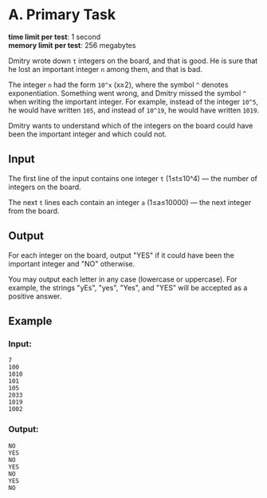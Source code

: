 
# A. Primary Task

**time limit per test**: 1 second  
**memory limit per test**: 256 megabytes

Dmitry wrote down `t` integers on the board, and that is good. He is sure that he lost an important integer `n` among them, and that is bad.

The integer `n` had the form `10^x` (x≥2), where the symbol `^` denotes exponentiation. Something went wrong, and Dmitry missed the symbol `^` when writing the important integer. For example, instead of the integer `10^5`, he would have written `105`, and instead of `10^19`, he would have written `1019`.

Dmitry wants to understand which of the integers on the board could have been the important integer and which could not.

## Input

The first line of the input contains one integer `t` (1≤t≤10^4) — the number of integers on the board.

The next `t` lines each contain an integer `a` (1≤a≤10000) — the next integer from the board.

## Output

For each integer on the board, output "YES" if it could have been the important integer and "NO" otherwise.

You may output each letter in any case (lowercase or uppercase). For example, the strings "yEs", "yes", "Yes", and "YES" will be accepted as a positive answer.

## Example

### Input:
```
7
100
1010
101
105
2033
1019
1002
```

### Output:
```
NO
YES
NO
YES
NO
YES
NO
```
